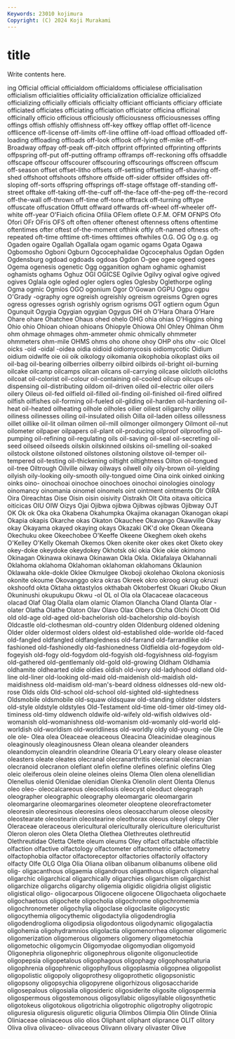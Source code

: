 ```yaml
---
Keywords: 23010 kojimura
Copyright: (C) 2024 Koji Murakami
---
```


# title

Write contents here.



ing Official
official officialdom officialdoms officialese officialisation officialism officialities officiality officialization officialize
officialized officializing officially officials officialty officiant officiants officiary officiate officiated
officiates officiating officiation officiator officina officinal officinally officio officious officiously
officiousness officiousnesses offing offings offish offishly offishness off-key offkey offlap
offlet off-licence offlicence off-license off-limits off-line offline off-load offload offloaded
off-loading offloading offloads off-look offlook off-lying off-mike off-off-Broadway offpay off-peak
off-pitch offprint offprinted offprinting offprints offpspring off-put off-putting offramp offramps
off-reckoning offs offsaddle offscape offscour offscourer offscouring offscourings offscreen offscum
off-season offset offset-litho offsets off-setting offsetting off-shaving off-shed offshoot offshoots
offshore offside off-sider offsider offsides off-sloping off-sorts offspring offsprings off-stage
offstage off-standing off-street offtake off-taking off-the-cuff off-the-face off-the-peg off-the-record off-the-wall
off-thrown off-time off-tone offtrack off-turning offtype offuscate offuscation Offutt offward
offwards off-wheel off-wheeler off-white off-year O'Fiaich oficina Ofilia OFlem oflete
O.F.M. OFM OFNPS Ofo Ofori OFr OFris OFS oft often
oftener oftenest oftenness oftens oftentime oftentimes ofter oftest of-the-moment ofthink
oftly oft-named oftness oft-repeated oft-time ofttime oft-times ofttimes oftwhiles O.G.
OG Og o.g. og Ogaden ogaire Ogallah Ogallala ogam ogamic
ogams Ogata Ogawa Ogbomosho Ogboni Ogburn Ogcocephalidae Ogcocephalus Ogdan Ogden
Ogdensburg ogdoad ogdoads ogdoas Ogdon O-gee ogee ogeed ogees Ogema
ogenesis ogenetic Ogg ogganition ogham oghamic oghamist oghamists oghams Oghuz
OGI OGICSE Ogilvie Ogilvy ogival ogive ogived ogives Oglala ogle
ogled ogler oglers ogles Oglesby Oglethorpe ogling Ogma ogmic Ogmios
OGO ogonium Ogor O'Gowan OGPU Ogpu ogpu O'Grady -ography ogre
ogreish ogreishly ogreism ogreisms Ogren ogres ogress ogresses ogrish ogrishly
ogrism ogrisms OGT ogtiern ogum Ogun Ogunquit Ogygia Ogygian ogygian
Ogygus OH oh O'Hara Ohara O'Hare Ohare ohare Ohatchee Ohaus
ohed ohelo OHG ohia ohias O'Higgins ohing Ohio ohio Ohioan
ohioan ohioans Ohiopyle Ohiowa Ohl Ohley Ohlman Ohm ohm ohmage
ohmages ohm-ammeter ohmic ohmically ohmmeter ohmmeters ohm-mile OHMS ohms oho
ohone ohoy OHP ohs ohv -oic OIcel oicks -oid -oidal
-oidea oidia oidioid oidiomycosis oidiomycotic Oidium oidium oidwlfe oie oii
oik oikology oikomania oikophobia oikoplast oiks oil oil-bag oil-bearing oilberries
oilberry oilbird oilbirds oil-bright oil-burning oilcake oilcamp oilcamps oilcan oilcans
oil-carrying oilcase oilcloth oilcloths oilcoat oil-colorist oil-colour oil-containing oil-cooled oilcup
oilcups oil-dispensing oil-distributing oildom oil-driven oiled oil-electric oiler oilers oilery
Oileus oil-fed oilfield oil-filled oil-finding oil-finished oil-fired oilfired oilfish oilfishes
oil-forming oil-fueled oil-gilding oil-harden oil-hardening oil-heat oil-heated oilheating oilhole oilholes
oilier oiliest oiligarchy oilily oiliness oilinesses oiling oil-insulated oilish Oilla
oil-laden oilless oillessness oillet oillike oil-lit oilman oilmen oil-mill oilmonger
oilmongery Oilmont oil-nut oilometer oilpaper oilpapers oil-plant oil-producing oilproof oilproofing
oil-pumping oil-refining oil-regulating oils oil-saving oil-seal oil-secreting oil-seed oilseed oilseeds
oilskin oilskinned oilskins oil-smelling oil-soaked oilstock oilstone oilstoned oilstones oilstoning
oilstove oil-temper oil-tempered oil-testing oil-thickening oiltight oiltightness Oilton oil-tongued oil-tree
Oiltrough Oilville oilway oilways oilwell oily oily-brown oil-yielding oilyish oily-looking
oily-smooth oily-tongued oime Oina oink oinked oinking oinks oino- oinochoai
oinochoe oinochoes oinochoi oinologies oinology oinomancy oinomania oinomel oinomels oint
ointment ointments OIr OIRA Oira Oireachtas Oise Oisin oisin oisivity
Oistrakh OIt Oita oitava oiticica oiticicas OIU OIW Oizys Ojai
Ojibwa ojibwa Ojibwas ojibwas Ojibway OJT OK Ok ok Oka
oka Okabena Okahumpka Okajima okanagan Okanogan okapi Okapia okapis Okarche
okas Okaton Okauchee Okavango Okawville Okay okay Okayama okayed okaying
okays Okazaki OK'd oke Okean Okeana Okechuku okee Okeechobee O'Keeffe
Okeene Okeghem okeh okehs O'Kelley O'Kelly Okemah Okemos Oken okenite
oker okes oket Oketo okey okey-doke okeydoke okeydokey Okhotsk oki
okia Okie okie okimono Okinagan Okinawa okinawa Okinawan Okla Okla.
Oklafalaya Oklahannali Oklahoma oklahoma Oklahoman oklahoman oklahomans Oklaunion Oklawaha okle-dokle
Oklee Okmulgee Okoboji okolehao Okolona okoniosis okonite okoume Okovanggo okra
okras Okreek okro okroog okrug okruzi okshoofd okta Oktaha oktastylos
okthabah Oktoberfest Okuari Okubo Okun Okuninushi okupukupu Okwu -ol OL
ol Ola ola Olacaceae olacaceous olacad Olaf Olag Olalla olam
olamic Olamon Olancha Oland Olanta Olar -olater Olatha Olathe Olaton
Olav Olavo Olax Olbers Olcha Olchi Olcott Old old old-age
old-aged old-bachelorish old-bachelorship old-boyish Oldcastle old-clothesman old-country olden Oldenburg oldened
oldening Older older oldermost olders oldest old-established olde-worlde old-faced old-fangled
oldfangled oldfangledness old-farrand old-farrandlike old-fashioned old-fashionedly old-fashionedness Oldfieldia old-fogeydom old-fogeyish
old-fogy old-fogydom old-fogyish old-fogyishness old-fogyism old-gathered old-gentlemanly old-gold old-growing Oldham
Oldhamia oldhamite oldhearted oldie oldies oldish old-ivory old-ladyhood oldland old-line
old-liner old-looking old-maid old-maidenish old-maidish old-maidishness old-maidism old-man's-beard oldness oldnesses
old-new old-rose Olds olds Old-school old-school old-sighted old-sightedness Oldsmobile oldsmobile
old-squaw oldsquaw old-standing oldster oldsters old-style oldstyle oldstyles Old-Testament old-time
old-timer old-timey old-timiness old-timy oldwench oldwife old-wifely old-wifish oldwives old-womanish
old-womanishness old-womanism old-womanly old-world old-worldish old-worldism old-worldliness old-worldly oldy old-young
-ole Ole ole ole- Olea olea Oleaceae oleaceous Oleacina Oleacinidae
oleaginous oleaginously oleaginousness Olean oleana oleander oleanders oleandomycin oleandrin oleandrine
Olearia O'Leary oleary olease oleaster oleasters oleate oleates olecranal olecranarthritis
olecranial olecranian olecranoid olecranon olefiant olefin olefine olefines olefinic olefins
Oleg oleic oleiferous olein oleine oleines oleins Olema Olen olena
olenellidian Olenellus olenid Olenidae olenidian Olenka Olenolin olent Olenta Olenus
oleo oleo- oleocalcareous oleocellosis oleocyst oleoduct oleograph oleographer oleographic oleography
oleomargaric oleomargarin oleomargarine oleomargarines oleometer oleoptene oleorefractometer oleoresin oleoresinous oleoresins
oleos oleosaccharum oleose oleosity oleostearate oleostearin oleostearine oleothorax oleous oleoyl
olepy Oler Oleraceae oleraceous olericultural olericulturally olericulture olericulturist Oleron oleron
oles Oleta Oletha Olethea Olethreutes olethreutid Olethreutidae Oletta Olette oleum
oleums Oley olfact olfactable olfactible olfaction olfactive olfactology olfactometer olfactometric
olfactometry olfactophobia olfactor olfactoreceptor olfactories olfactorily olfactory olfacty Olfe OLG
Olga Olia Oliana oliban olibanum olibanums olibene olid olig- oligacanthous
oligaemia oligandrous oliganthous oligarch oligarchal oligarchic oligarchical oligarchically oligarchies oligarchism
oligarchist oligarchize oligarchs oligarchy oligemia oligidic oligidria oligist oligistic oligistical
oligo- oligocarpous Oligocene oligocene Oligochaeta oligochaete oligochaetous oligochete oligocholia oligochrome
oligochromemia oligochronometer oligochylia oligoclase oligoclasite oligocystic oligocythemia oligocythemic oligodactylia oligodendroglia
oligodendroglioma oligodipsia oligodontous oligodynamic oligogalactia oligohemia oligohydramnios oligolactia oligomenorrhea oligomer
oligomeric oligomerization oligomerous oligomers oligomery oligometochia oligometochic oligomycin Oligomyodae oligomyodian
oligomyoid Oligonephria oligonephric oligonephrous oligonite oligonucleotide oligopepsia oligopetalous oligophagous oligophagy
oligophosphaturia oligophrenia oligophrenic oligophyllous oligoplasmia oligopnea oligopolist oligopolistic oligopoly oligoprothesy
oligoprothetic oligopsonistic oligopsony oligopsychia oligopyrene oligorhizous oligosaccharide oligosepalous oligosialia oligosideric
oligosiderite oligosite oligospermia oligospermous oligostemonous oligosyllabic oligosyllable oligosynthetic oligotokeus oligotokous
oligotrichia oligotrophic oligotrophy oligotropic oliguresia oliguresis oliguretic oliguria Olimbos Olimpia
Olin Olinde Olinia Oliniaceae oliniaceous olio olios Oliphant oliphant oliprance
OLIT olitory Oliva oliva olivaceo- olivaceous Olivann olivary olivaster Olive
